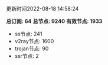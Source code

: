 更新时间2022-08-18 14:58:24

**总订阅: 64**
**总节点: 9240**
**有效节点: 1933**
- ss节点: 241
- v2ray节点: 1600
- trojan节点: 90
- ssr节点: 2
